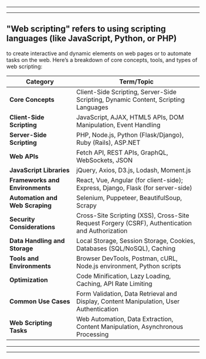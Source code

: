 




---
---


## "Web scripting" refers to using scripting languages (like JavaScript, Python, or PHP) 
to create interactive and dynamic elements on web pages or to automate tasks on the web. Here’s a breakdown of core concepts, tools, and types of web scripting:

| **Category**                  | **Term/Topic**                                                                                   |
|-------------------------------|--------------------------------------------------------------------------------------------------|
| **Core Concepts**             | Client-Side Scripting, Server-Side Scripting, Dynamic Content, Scripting Languages               |
| **Client-Side Scripting**     | JavaScript, AJAX, HTML5 APIs, DOM Manipulation, Event Handling                                   |
| **Server-Side Scripting**     | PHP, Node.js, Python (Flask/Django), Ruby (Rails), ASP.NET                                      |
| **Web APIs**                  | Fetch API, REST APIs, GraphQL, WebSockets, JSON                                                 |
| **JavaScript Libraries**      | jQuery, Axios, D3.js, Lodash, Moment.js                                                         |
| **Frameworks and Environments** | React, Vue, Angular (for client-side); Express, Django, Flask (for server-side)            |
| **Automation and Web Scraping** | Selenium, Puppeteer, BeautifulSoup, Scrapy                                                   |
| **Security Considerations**   | Cross-Site Scripting (XSS), Cross-Site Request Forgery (CSRF), Authentication and Authorization |
| **Data Handling and Storage** | Local Storage, Session Storage, Cookies, Databases (SQL/NoSQL), Caching                        |
| **Tools and Environments**    | Browser DevTools, Postman, cURL, Node.js environment, Python scripts                           |
| **Optimization**              | Code Minification, Lazy Loading, Caching, API Rate Limiting                                    |
| **Common Use Cases**          | Form Validation, Data Retrieval and Display, Content Manipulation, User Authentication         |
| **Web Scripting Tasks**       | Web Automation, Data Extraction, Content Manipulation, Asynchronous Processing                 |




---
---
